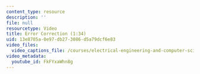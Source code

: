 ```yaml
---
content_type: resource
description: ''
file: null
resourcetype: Video
title: Error Correction (1:34)
uid: 13e8705a-0e97-db27-3086-d5a79dcf6e83
video_files:
  video_captions_file: /courses/electrical-engineering-and-computer-science/6-004-computation-structures-spring-2017/c1/c1s2/c1s2v11/error-correction-1-34-/FkFYxaWhn8g.vtt
video_metadata:
  youtube_id: FkFYxaWhn8g
---
```

